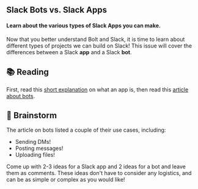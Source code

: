 ## Slack Bots vs. Slack Apps

#### Learn about the various types of Slack Apps you can make.

Now that you better understand Bolt and Slack, it is time to learn about different types of projects we can build on Slack! This issue will cover the differences between a Slack **app** and a Slack **bot**. 

## 📚 Reading

First, read this [short explanation](https://slack.com/resources/slack-101/what-is-an-app) on what an app is, then read this [article about bots](https://api.slack.com/bot-users#:~:text=A%20bot%20is%20a%20type,a%20Slack%20App%20can%20do.).

## 🧠 Brainstorm

The article on bots listed a couple of their use cases, including:

* Sending DMs!
* Posting messages!
* Uploading files!

Come up with 2-3 ideas for a Slack app and 2 ideas for a bot and leave them as comments. These ideas don't have to consider any logistics, and can be as simple or complex as you would like!
